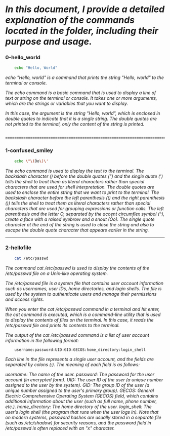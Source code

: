 # *In this document, I provide a detailed explanation of the commands located in the folder, including their purpose and usage.*



### 0-hello_world 

```bash
	echo "Hello, World"
```

*echo "Hello, world" is a command that prints the string "Hello, world" to the terminal or console.*

*The echo command is a basic command that is used to display a line of text or string on the terminal or console. It takes one or more arguments, which are the strings or variables that you want to display.*

*In this case, the argument is the string "Hello, world", which is enclosed in double quotes to indicate that it is a single string. The double quotes are not printed to the terminal, only the content of the string is printed.*


			=========================================================================



### 1-confused_smiley

``` bash
	echo \"\(Ôo\)\'
```

*The echo command is used to display the text to the terminal.
The backslash character (\) before the double quotes (") and the single quote (') tells the shell to treat them as literal characters rather than special characters that are used for shell interpretation.
The double quotes are used to enclose the entire string that we want to print to the terminal.
The backslash character before the left parenthesis (() and the right parenthesis ()) tells the shell to treat them as literal characters rather than special characters that are used for grouping expressions or function calls.
The left parenthesis and the letter O, separated by the accent circumflex symbol (^), create a face with a raised eyebrow and a snout (Ôo).
The single quote character at the end of the string is used to close the string and also to escape the double quote character that appears earlier in the string.*



______________________________________________________________________________________




### 2-hellofile

```bash
	cat /etc/passwd
```

*The command cat /etc/passwd is used to display the contents of the /etc/passwd file on a Unix-like operating system.*

*The /etc/passwd file is a system file that contains user account information such as usernames, user IDs, home directories, and login shells. The file is used by the system to authenticate users and manage their permissions and access rights.*

*When you enter the cat /etc/passwd command in a terminal and hit enter, the cat command is executed, which is a command-line utility that is used to display the contents of files on the terminal. In this case, it reads the /etc/passwd file and prints its contents to the terminal.*

*The output of the cat /etc/passwd command is a list of user account information in the following format:*

```text
	username:password:UID:GID:GECOS:home_directory:login_shell
```
*Each line in the file represents a single user account, and the fields are separated by colons (:). The meaning of each field is as follows:*

*username: The name of the user.
password: The password for the user account (in encrypted form).
UID: The user ID of the user (a unique number assigned to the user by the system).
GID: The group ID of the user (a unique number assigned to the user's primary group).
GECOS: General Electric Comprehensive Operating System (GECOS) field, which contains additional information about the user (such as full name, phone number, etc.).
home_directory: The home directory of the user.
login_shell: The user's login shell (the program that runs when the user logs in).
Note that on modern systems, password hashes are usually stored in a separate file (such as /etc/shadow) for security reasons, and the password field in /etc/passwd is often replaced with an "x" character.*

